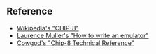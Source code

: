 ## Reference

* [Wikipedia's "CHIP-8"](https://en.wikipedia.org/wiki/CHIP-8)
* [Laurence Muller's "How to write an emulator"](http://www.multigesture.net/articles/how-to-write-an-emulator-chip-8-interpreter/)
* [Cowgod's "Chip-8 Technical Reference"](http://devernay.free.fr/hacks/chip8/C8TECH10.HTM)

